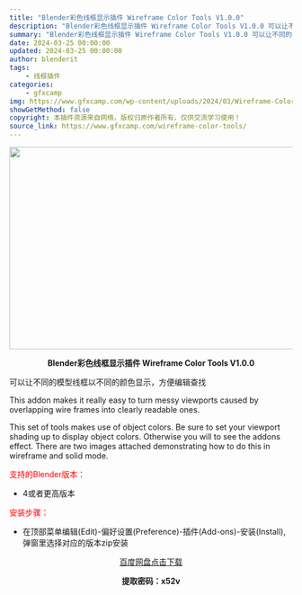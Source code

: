 ```yaml
---
title: "Blender彩色线框显示插件 Wireframe Color Tools V1.0.0"
description: "Blender彩色线框显示插件 Wireframe Color Tools V1.0.0 可以让不同的模型线框以不同的颜色显示，方便编辑查找 This addon makes it really ea..."
summary: "Blender彩色线框显示插件 Wireframe Color Tools V1.0.0 可以让不同的模型线框以不同的颜色显示，方便编辑查找 This addon makes it really ea..."
date: 2024-03-25 00:00:00
updated: 2024-03-25 00:00:00
author: blenderit
tags: 
    - 线框插件
categories:
    - gfxcamp
img: https://www.gfxcamp.com/wp-content/uploads/2024/03/Wireframe-Color-Tools.jpg
showGetMethod: false
copyright: 本插件资源来自网络，版权归原作者所有，仅供交流学习使用！
source_link: https://www.gfxcamp.com/wireframe-color-tools/
---
```

<div><p><img decoding="async" class="aligncenter size-full wp-image-120371" src="https://www.gfxcamp.com/wp-content/uploads/2024/03/Wireframe-Color-Tools.jpg" data-src="https://www.gfxcamp.com/wp-content/uploads/2024/03/Wireframe-Color-Tools.jpg" alt="" width="640" height="360" data-srcset="https://www.gfxcamp.com/wp-content/uploads/2024/03/Wireframe-Color-Tools.jpg 640w, https://www.gfxcamp.com/wp-content/uploads/2024/03/Wireframe-Color-Tools-150x84.jpg 150w" data-sizes="(max-width: 640px) 100vw, 640px"></p><p style="text-align: center;"><strong>Blender彩色线框显示插件 Wireframe Color Tools V1.0.0</strong></p><p>可以让不同的模型线框以不同的颜色显示，方便编辑查找</p><p>This addon makes it really easy to turn messy viewports caused by overlapping wire frames into clearly readable ones.</p><p>This set of tools makes use of object colors. Be sure to set your viewport shading up to display object colors. Otherwise you will to see the addons effect. There are two images attached demonstrating how to do this in wireframe and solid mode.</p><p style="text-align: left;"><span style="color: #ff0000;">支持的Blender版本：</span></p><ul>
<li style="text-align: left;">4或者更高版本</li>
</ul><p><span style="color: #ff0000;">安装步骤：</span></p><ul>
<li>在顶部菜单编辑(Edit)-偏好设置(Preference)-插件(Add-ons)-安装(Install),弹窗里选择对应的版本zip安装</li>
</ul><p style="text-align: center;"><a class="maxbutton-3 maxbutton maxbutton-baidu" target="_blank" rel="noopener" href="https://pan.baidu.com/s/17UHQv3PvFcN7jAE5nprfjQ?pwd=x52v"><span class="mb-text">百度网盘点击下载</span></a></p><p style="text-align: center;"><strong>提取密码：x52v</strong></p></div>